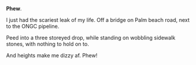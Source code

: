 **Phew**.

I just had the scariest leak of my life.
Off a bridge on Palm beach road,
next to the ONGC pipeline.

Peed into a three storeyed drop,
while standing on wobbling sidewalk stones,
with nothing to hold on to.

And heights make me dizzy af.
Phew!
